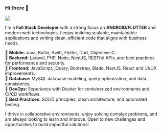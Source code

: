 ### Hi there 👋  

![](https://komarev.com/ghpvc/?username=guilhermegoes07)  

I'm a **Full Stack Developer** with a strong focus on **ANDROID/FLUTTER** and modern web technologies. I enjoy building scalable, maintainable applications and writing clean, efficient code that aligns with business needs.  

🔹 **Mobile:** Java, Kotlin, Swift, Flutter, Dart, Objective-C. <br>
🔹 **Backend:** Laravel, PHP, Node, NestJS, RESTful APIs, and best practices for performance and security.  
🔹 **Frontend:** JavaScript, jQuery, Bootstrap, Blade, NextJS, React and UI/UX improvements.  
🔹 **Database:** MySQL database modeling, query optimization, and data consistency.  
🔹 **DevOps:** Experience with Docker for containerized environments and CI/CD workflows.  
🔹 **Best Practices:** SOLID principles, clean architecture, and automated testing.  

I thrive in collaborative environments, enjoy solving complex problems, and am always looking to learn and improve. Open to new challenges and opportunities to build impactful solutions!  
